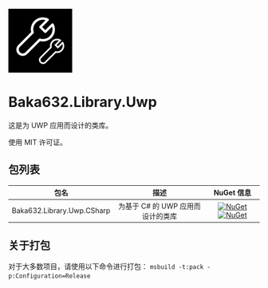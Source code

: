 ![Library Icon](./icon.png)

# Baka632.Library.Uwp

这是为 UWP 应用而设计的类库。

使用 MIT 许可证。

## 包列表

|包名|描述|NuGet 信息|
|:-:|:-:|:-:|
|Baka632.Library.Uwp.CSharp|为基于 C# 的 UWP 应用而设计的类库|[![NuGet](https://img.shields.io/nuget/v/Baka632.Library.Uwp.CSharp)](https://www.nuget.org/packages/Baka632.Library.Uwp.CSharp) [![NuGet](https://img.shields.io/nuget/dt/Baka632.Library.Uwp.CSharp)](https://www.nuget.org/packages/Baka632.Library.Uwp.CSharp)|

## 关于打包

对于大多数项目，请使用以下命令进行打包：
```msbuild -t:pack -p:Configuration=Release```